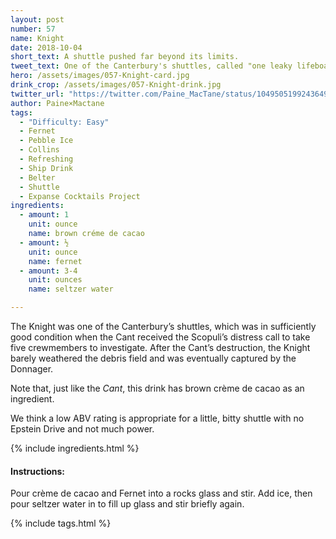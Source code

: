```yaml
---
layout: post
number: 57
name: Knight
date: 2018-10-04
short_text: A shuttle pushed far beyond its limits. 
tweet_text: One of the Canterbury's shuttles, called "one leaky lifeboat" by Naomi Nagata - but it carried 5 Cant crew 50,000 km to investigate the Scopuli's distress signal, then thru the Cant's own debris to the Donnager.
hero: /assets/images/057-Knight-card.jpg
drink_crop: /assets/images/057-Knight-drink.jpg
twitter_url: "https://twitter.com/Paine_MacTane/status/1049505199243649024"
author: Paine×Mactane
tags:
  - "Difficulty: Easy"
  - Fernet
  - Pebble Ice
  - Collins
  - Refreshing
  - Ship Drink
  - Belter
  - Shuttle
  - Expanse Cocktails Project
ingredients:
  - amount: 1
    unit: ounce
    name: brown créme de cacao
  - amount: ½
    unit: ounce
    name: fernet
  - amount: 3-4
    unit: ounces
    name: seltzer water

---
```


The Knight was one of the Canterbury’s shuttles, which was in sufficiently good condition when the Cant received the Scopuli’s distress call to take five crewmembers to investigate. After the Cant’s destruction, the Knight barely weathered the debris field and was eventually captured by the Donnager.

Note that, just like the *Cant*, this drink has brown crème de cacao as an ingredient. 

We think a low ABV rating is appropriate for a little, bitty shuttle with no Epstein Drive and not much power.

{% include ingredients.html %}

#### Instructions:

Pour crème de cacao and Fernet into a rocks glass and stir. Add ice, then pour seltzer water in to fill up glass and stir briefly again.

{% include tags.html %}
